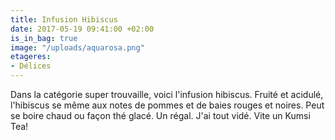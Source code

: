 ```yaml
---
title: Infusion Hibiscus
date: 2017-05-19 09:41:00 +02:00
is_in_bag: true
image: "/uploads/aquarosa.png"
etageres:
- Délices
---
```


Dans la catégorie super trouvaille, voici l'infusion hibiscus. Fruité et acidulé, l'hibiscus se même aux notes de pommes et de baies rouges et noires. Peut se boire chaud ou façon thé glacé. Un régal. J'ai tout vidé. Vite un Kumsi Tea! 